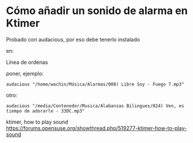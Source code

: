 

# Cómo añadir un sonido de alarma en Ktimer


Probado con audacious, por eso debe tenerlo instalado

en:

Línea de ordenas 

poner, ejemplo:

    audacious "/home/wachin/Música/Alarmas/008) Libre Soy - Fuego 7.mp3"

    
otro:

    audacious "/media/Contenedor/Musica/Alabanzas Bilingues/024) Ven, es tiempo de adorarle - 33DC.mp3"


ktimer, how to play sound
https://forums.opensuse.org/showthread.php/519277-ktimer-how-to-play-sound
